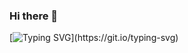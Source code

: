### Hi there 👋

<!--
**cjsutcliffe/cjsutcliffe** is a ✨ _special_ ✨ repository because its `README.md` (this file) appears on your GitHub profile.

Here are some ideas to get you started:

- 🔭 I’m currently working on ...
- 🌱 I’m currently learning ...
- 👯 I’m looking to collaborate on ...
- 🤔 I’m looking for help with ...
- 💬 Ask me about ...
- 📫 How to reach me: ...
- 😄 Pronouns: ...
- ⚡ Fun fact: ...
-->


[![Typing SVG](https://readme-typing-svg.demolab.com?font=&size=30&pause=1000&color=51F700&background=000000&vCenter=true&width=600&height=80&lines=Hello...;Welcome+to+my+GitHub+profile...;Chris+Sutcliffe...;Accomplished+Project+Manager...;Aspiring+Full-Stack+Developer...;All+round+good+egg...)](https://git.io/typing-svg)
